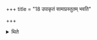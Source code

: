 +++
title = "18 उपाकृतं सामाप्रस्तुतम् भवति"

+++

<details><summary>थिते</summary>

18. When the Saman is bespoken, but its Prastāva (-part) is not (yet) sung, 
</details>

